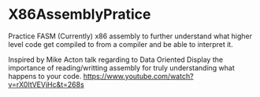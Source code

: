 # X86AssemblyPratice
Practice FASM (Currently) x86 assembly to further understand what higher level code get compiled to from a compiler and be able to interpret it.

Inspired by Mike Acton talk regarding to Data Oriented 
Display the importance of reading/writting assembly for truly understanding what happens to your code.
https://www.youtube.com/watch?v=rX0ItVEVjHc&t=268s
